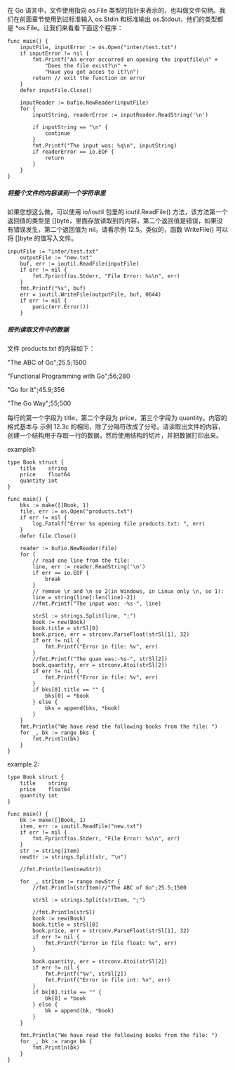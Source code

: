 在 Go 语言中，文件使用指向 os.File 类型的指针来表示的，也叫做文件句柄。我们在前面章节使用到过标准输入 os.Stdin 和标准输出 os.Stdout，他们的类型都是 \*os.File。让我们来看看下面这个程序：

```
func main() {
    inputFile, inputError := os.Open("inter/test.txt")
    if inputError != nil {
        fmt.Printf("An error occurred on opening the inputfile\n" +
            "Does the file exist?\n" +
            "Have you got acces to it?\n")
        return // exit the function on error
    }
    defer inputFile.Close()

    inputReader := bufio.NewReader(inputFile)
    for {
        inputString, readerError := inputReader.ReadString('\n')

        if inputString == "\n" {
            continue
        }
        fmt.Printf("The input was: %q\n", inputString)
        if readerError == io.EOF {
            return
        }
    }
}
```

##### 将整个文件的内容读到一个字符串里

如果您想这么做，可以使用 io/ioutil 包里的 ioutil.ReadFile\(\) 方法，该方法第一个返回值的类型是 \[\]byte，里面存放读取到的内容，第二个返回值是错误，如果没有错误发生，第二个返回值为 nil。请看示例 12.5。类似的，函数 WriteFile\(\) 可以将 \[\]byte 的值写入文件。

```
inputFile := "inter/test.txt"
    outputFile := "new.txt"
    buf, err := ioutil.ReadFile(inputFile)
    if err != nil {
        fmt.Fprintf(os.Stderr, "File Error: %s\n", err)
    }
    fmt.Printf("%s", buf)
    err = ioutil.WriteFile(outputFile, buf, 0644)
    if err != nil {
        panic(err.Error())
    }
```

##### 按列读取文件中的数据

文件 products.txt 的内容如下：

"The ABC of Go";25.5;1500

"Functional Programming with Go";56;280

"Go for It";45.9;356

"The Go Way";55;500

每行的第一个字段为 title，第二个字段为 price，第三个字段为 quantity。内容的格式基本与 示例 12.3c 的相同，除了分隔符改成了分号。请读取出文件的内容，创建一个结构用于存取一行的数据，然后使用结构的切片，并把数据打印出来。

example1:

```
type Book struct {
    title    string
    price    float64
    quantity int
}

func main() {
    bks := make([]Book, 1)
    file, err := os.Open("products.txt")
    if err != nil {
        log.Fatalf("Error %s opening file products.txt: ", err)
    }
    defer file.Close()

    reader := bufio.NewReader(file)
    for {
        // read one line from the file:
        line, err := reader.ReadString('\n')
        if err == io.EOF {
            break
        }
        // remove \r and \n so 2(in Windows, in Linux only \n, so 1):
        line = string(line[:len(line)-2])
        //fmt.Printf("The input was: -%s-", line)

        strSl := strings.Split(line, ";")
        book := new(Book)
        book.title = strSl[0]
        book.price, err = strconv.ParseFloat(strSl[1], 32)
        if err != nil {
            fmt.Printf("Error in file: %v", err)
        }
        //fmt.Printf("The quan was:-%s-", strSl[2])
        book.quantity, err = strconv.Atoi(strSl[2])
        if err != nil {
            fmt.Printf("Error in file: %v", err)
        }
        if bks[0].title == "" {
            bks[0] = *book
        } else {
            bks = append(bks, *book)
        }
    }
    fmt.Println("We have read the following books from the file: ")
    for _, bk := range bks {
        fmt.Println(bk)
    }
}
```

example 2:

```
type Book struct {
	title    string
	price    float64
	quantity int
}

func main() {
	bk := make([]Book, 1)
	item, err := ioutil.ReadFile("new.txt")
	if err != nil {
		fmt.Fprintf(os.Stderr, "File Error: %s\n", err)
	}
	str := string(item)
	newStr := strings.Split(str, "\n")

	//fmt.Println(len(newStr))

	for _, strItem := range newStr {
		//fmt.Println(strItem)//"The ABC of Go";25.5;1500

		strSl := strings.Split(strItem, ";")

		//fmt.Println(strSl)
		book := new(Book)
		book.title = strSl[0]
		book.price, err = strconv.ParseFloat(strSl[1], 32)
		if err != nil {
			fmt.Printf("Error in file float: %v", err)
		}

		book.quantity, err = strconv.Atoi(strSl[2])
		if err != nil {
			fmt.Printf("%v", strSl[2])
			fmt.Printf("Error in file int: %v", err)
		}
		if bk[0].title == "" {
			bk[0] = *book
		} else {
			bk = append(bk, *book)
		}
	}

	fmt.Println("We have read the following books from the file: ")
	for _, bk := range bk {
		fmt.Println(bk)
	}
}
```



